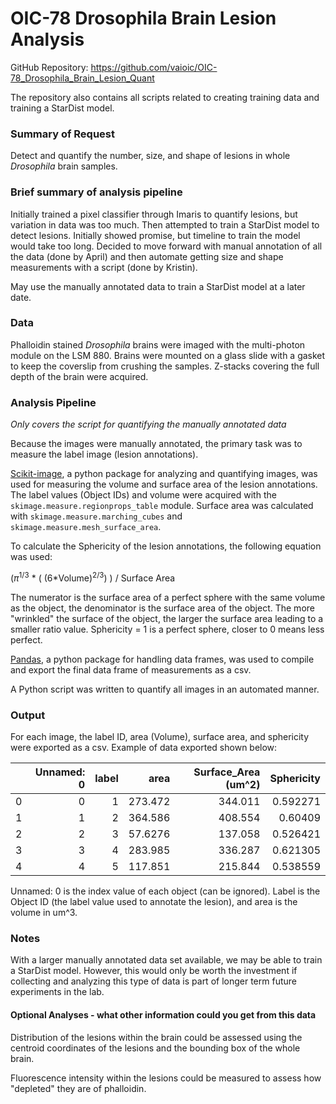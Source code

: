 # OIC-78 Drosophila Brain Lesion Analysis

GitHub Repository: https://github.com/vaioic/OIC-78_Drosophila_Brain_Lesion_Quant

The repository also contains all scripts related to creating training data and training a StarDist model.

### Summary of Request

Detect and quantify the number, size, and shape of lesions in whole *Drosophila* brain samples. 

### Brief summary of analysis pipeline
Initially trained a pixel classifier through Imaris to quantify lesions, but variation in data was too much. Then attempted to train a StarDist model to detect lesions. Initially showed promise, but timeline to train the model would take too long. Decided to move forward with manual annotation of all the data (done by April) and then automate getting size and shape measurements with a script (done by Kristin). 

May use the manually annotated data to train a StarDist model at a later date.

### Data
Phalloidin stained *Drosophila* brains were imaged with the multi-photon module on the LSM 880. Brains were mounted on a glass slide with a gasket to keep the coverslip from crushing the samples. Z-stacks covering the full depth of the brain were acquired.

### Analysis Pipeline
*Only covers the script for quantifying the manually annotated data*

Because the images were manually annotated, the primary task was to measure the label image (lesion annotations). 

[Scikit-image](https://scikit-image.org), a python package for analyzing and quantifying images, was used for measuring the volume and surface area of the lesion annotations. The label values (Object IDs) and volume were acquired with the `skimage.measure.regionprops_table` module. Surface area was calculated with `skimage.measure.marching_cubes` and `skimage.measure.mesh_surface_area`.

To calculate the Sphericity of the lesion annotations, the following equation was used:

($\pi$<sup>1/3</sup> * ( (6*Volume)<sup>2/3</sup>) ) / Surface Area
 
The numerator is the surface area of a perfect sphere with the same volume as the object, the denominator is the surface area of the object. The more "wrinkled" the surface of the object, the larger the surface area leading to a smaller ratio value. Sphericity = 1 is a perfect sphere, closer to 0 means less perfect.

[Pandas](https://pandas.pydata.org/docs/index.html), a python package for handling data frames, was used to compile and export the final data frame of measurements as a csv. 

A Python script was written to quantify all images in an automated manner.

### Output
For each image, the label ID, area (Volume), surface area, and sphericity were exported as a csv. Example of data exported shown below:

|    |   Unnamed: 0 |   label |     area |   Surface_Area (um^2) |   Sphericity |
|---:|-------------:|--------:|---------:|----------------------:|-------------:|
|  0 |            0 |       1 | 273.472  |               344.011 |     0.592271 |
|  1 |            1 |       2 | 364.586  |               408.554 |     0.60409  |
|  2 |            2 |       3 |  57.6276 |               137.058 |     0.526421 |
|  3 |            3 |       4 | 283.985  |               336.287 |     0.621305 |
|  4 |            4 |       5 | 117.851  |               215.844 |     0.538559 |

Unnamed: 0 is the index value of each object (can be ignored). Label is the Object ID (the label value used to annotate the lesion), and area is the volume in um^3. 

### Notes

With a larger manually annotated data set available, we may be able to train a StarDist model. However, this would only be worth the investment if collecting and analyzing this type of data is part of longer term future experiments in the lab.

#### Optional Analyses - what other information could you get from this data
Distribution of the lesions within the brain could be assessed using the centroid coordinates of the lesions and the bounding box of the whole brain.

Fluorescence intensity within the lesions could be measured to assess how "depleted" they are of phalloidin.